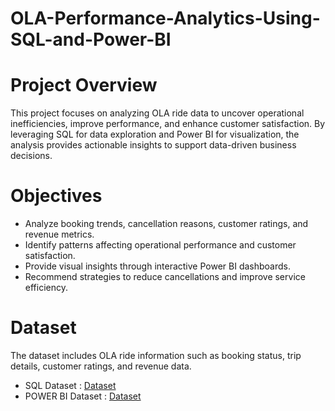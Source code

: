 # OLA-Performance-Analytics-Using-SQL-and-Power-BI

# Project Overview
This project focuses on analyzing OLA ride data to uncover operational inefficiencies, improve performance, and enhance customer satisfaction. By leveraging SQL for data exploration and Power BI for visualization, the analysis provides actionable insights to support data-driven business decisions.

# Objectives
- Analyze booking trends, cancellation reasons, customer ratings, and revenue metrics.
- Identify patterns affecting operational performance and customer satisfaction.
- Provide visual insights through interactive Power BI dashboards.
- Recommend strategies to reduce cancellations and improve service efficiency.

# Dataset
The dataset includes OLA ride information such as booking status, trip details, customer ratings, and revenue data.
- SQL Dataset : [Dataset](https://1drv.ms/x/c/408cf3a741dc6b18/ES0YeDisuBdJoORvH-eiN9gBZltNI7AlGfoLw2ASv-cn3w?e=gOVW6L)
- POWER BI Dataset : [Dataset](https://1drv.ms/x/c/408cf3a741dc6b18/ETTHONqVnXpIoLHCTvQ-CwMBRXGqkaHAo5sFtFxObV1CRg?e=WSPGbf)


